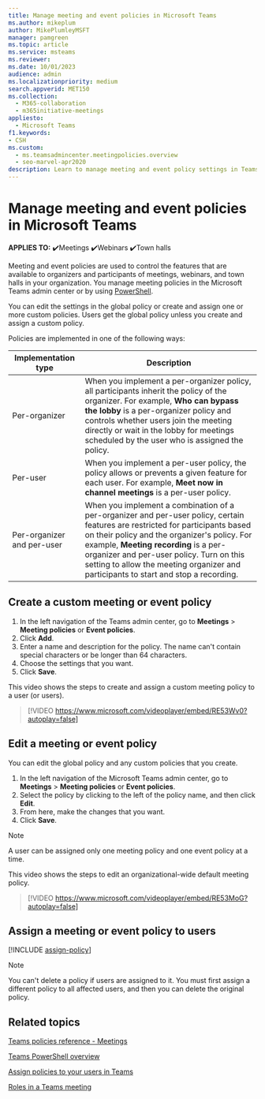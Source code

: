 ```yaml
---
title: Manage meeting and event policies in Microsoft Teams
ms.author: mikeplum
author: MikePlumleyMSFT
manager: pamgreen
ms.topic: article
ms.service: msteams
ms.reviewer: 
ms.date: 10/01/2023
audience: admin
ms.localizationpriority: medium
search.appverid: MET150
ms.collection: 
  - M365-collaboration
  - m365initiative-meetings
appliesto: 
  - Microsoft Teams
f1.keywords:
- CSH
ms.custom: 
  - ms.teamsadmincenter.meetingpolicies.overview
  - seo-marvel-apr2020
description: Learn to manage meeting and event policy settings in Teams and use them to control the features available to meeting participants for meetings, webinars, and town halls.
---
```

# Manage meeting and event policies in Microsoft Teams

**APPLIES TO:** ✔️Meetings ✔️Webinars ✔️Town halls

Meeting and event policies are used to control the features that are available to organizers and participants of meetings, webinars, and town halls in your organization. You manage meeting policies in the Microsoft Teams admin center or by using [PowerShell](teams-powershell-overview.md).

You can edit the settings in the global policy or create and assign one or more custom policies. Users get the global policy unless you create and assign a custom policy.

Policies are implemented in one of the following ways:

|Implementation type  |Description  |
|---------|---------|
|Per-organizer    |When you implement a per-organizer policy, all participants inherit the policy of the organizer. For example, **Who can bypass the lobby** is a per-organizer policy and controls whether users join the meeting directly or wait in the lobby for meetings scheduled by the user who is assigned the policy.|
|Per-user    |When you implement a per-user policy, the policy allows or prevents a given feature for each user. For example, **Meet now in channel meetings** is a per-user policy.     |
|Per-organizer and per-user     |When you implement a combination of a per-organizer and per-user policy, certain features are restricted for participants based on their policy and the organizer's policy. For example, **Meeting recording** is a per-organizer and per-user policy. Turn on this setting to allow the meeting organizer and participants to start and stop a recording.|

## Create a custom meeting or event policy

1. In the left navigation of the Teams admin center, go to **Meetings** > **Meeting policies** or **Event policies**.
2. Click **Add**.
3. Enter a name and description for the policy. The name can't contain special characters or be longer than 64 characters.
4. Choose the settings that you want.
5. Click **Save**.

This video shows the steps to create and assign a custom meeting policy to a user (or users).

> [!VIDEO https://www.microsoft.com/videoplayer/embed/RE53Wv0?autoplay=false]

## Edit a meeting or event policy

You can edit the global policy and any custom policies that you create.

1. In the left navigation of the Microsoft Teams admin center, go to **Meetings** > **Meeting policies** or **Event policies**.
2. Select the policy by clicking to the left of the policy name, and then click **Edit**.
3. From here, make the changes that you want.
4. Click **Save**.

> [!NOTE]
> A user can be assigned only one meeting policy and one event policy at a time.

This video shows the steps to edit an organizational-wide default meeting policy.

> [!VIDEO https://www.microsoft.com/videoplayer/embed/RE53MoG?autoplay=false]

## Assign a meeting or event policy to users

[!INCLUDE [assign-policy](includes/assign-policy.md)]

> [!NOTE]
> You can't delete a policy if users are assigned to it. You must first assign a different policy to all affected users, and then you can delete the original policy.

## Related topics

[Teams policies reference - Meetings](settings-policies-reference.md#meetings)

[Teams PowerShell overview](teams-powershell-overview.md)

[Assign policies to your users in Teams](policy-assignment-overview.md)

[Roles in a Teams meeting](https://support.microsoft.com/office/c16fa7d0-1666-4dde-8686-0a0bfe16e019)